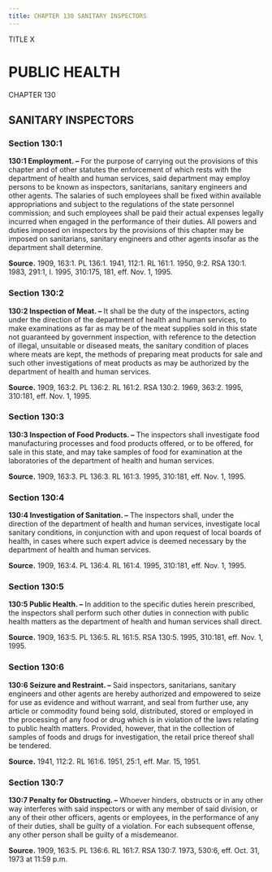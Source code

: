 ```yaml
---
title: CHAPTER 130 SANITARY INSPECTORS
---
```


TITLE X
                                             
PUBLIC HEALTH
=============

CHAPTER 130
                                             
SANITARY INSPECTORS
-------------------

### Section 130:1

 **130:1 Employment. –** For the purpose of carrying out the
provisions of this chapter and of other statutes the enforcement of
which rests with the department of health and human services, said
department may employ persons to be known as inspectors, sanitarians,
sanitary engineers and other agents. The salaries of such employees
shall be fixed within available appropriations and subject to the
regulations of the state personnel commission; and such employees shall
be paid their actual expenses legally incurred when engaged in the
performance of their duties. All powers and duties imposed on inspectors
by the provisions of this chapter may be imposed on sanitarians,
sanitary engineers and other agents insofar as the department shall
determine.

**Source.** 1909, 163:1. PL 136:1. 1941, 112:1. RL 161:1. 1950, 9:2. RSA
130:1. 1983, 291:1, I. 1995, 310:175, 181, eff. Nov. 1, 1995.

### Section 130:2

 **130:2 Inspection of Meat. –** It shall be the duty of the
inspectors, acting under the direction of the department of health and
human services, to make examinations as far as may be of the meat
supplies sold in this state not guaranteed by government inspection,
with reference to the detection of illegal, unsuitable or diseased
meats, the sanitary condition of places where meats are kept, the
methods of preparing meat products for sale and such other
investigations of meat products as may be authorized by the department
of health and human services.

**Source.** 1909, 163:2. PL 136:2. RL 161:2. RSA 130:2. 1969, 363:2.
1995, 310:181, eff. Nov. 1, 1995.

### Section 130:3

 **130:3 Inspection of Food Products. –** The inspectors shall
investigate food manufacturing processes and food products offered, or
to be offered, for sale in this state, and may take samples of food for
examination at the laboratories of the department of health and human
services.

**Source.** 1909, 163:3. PL 136:3. RL 161:3. 1995, 310:181, eff. Nov. 1,
1995.

### Section 130:4

 **130:4 Investigation of Sanitation. –** The inspectors shall, under
the direction of the department of health and human services,
investigate local sanitary conditions, in conjunction with and upon
request of local boards of health, in cases where such expert advice is
deemed necessary by the department of health and human services.

**Source.** 1909, 163:4. PL 136:4. RL 161:4. 1995, 310:181, eff. Nov. 1,
1995.

### Section 130:5

 **130:5 Public Health. –** In addition to the specific duties herein
prescribed, the inspectors shall perform such other duties in connection
with public health matters as the department of health and human
services shall direct.

**Source.** 1909, 163:5. PL 136:5. RL 161:5. RSA 130:5. 1995, 310:181,
eff. Nov. 1, 1995.

### Section 130:6

 **130:6 Seizure and Restraint. –** Said inspectors, sanitarians,
sanitary engineers and other agents are hereby authorized and empowered
to seize for use as evidence and without warrant, and seal from further
use, any article or commodity found being sold, distributed, stored or
employed in the processing of any food or drug which is in violation of
the laws relating to public health matters. Provided, however, that in
the collection of samples of foods and drugs for investigation, the
retail price thereof shall be tendered.

**Source.** 1941, 112:2. RL 161:6. 1951, 25:1, eff. Mar. 15, 1951.

### Section 130:7

 **130:7 Penalty for Obstructing. –** Whoever hinders, obstructs or
in any other way interferes with said inspectors or with any member of
said division, or any of their other officers, agents or employees, in
the performance of any of their duties, shall be guilty of a violation.
For each subsequent offense, any other person shall be guilty of a
misdemeanor.

**Source.** 1909, 163:5. PL 136:6. RL 161:7. RSA 130:7. 1973, 530:6,
eff. Oct. 31, 1973 at 11:59 p.m.

